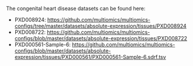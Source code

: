 The congenital heart disease datasets can be found here: 

- PXD008924: https://github.com/multiomics/multiomics-configs/tree/master/datasets/absolute-expression/tissues/PXD008924
- PXD008722: https://github.com/multiomics/multiomics-configs/blob/master/datasets/absolute-expression/tissues/PXD008722
- PXD000561-Sample-6: https://github.com/multiomics/multiomics-configs/blob/master/datasets/absolute-expression/tissues/PXD000561/PXD000561-Sample-6.sdrf.tsv
